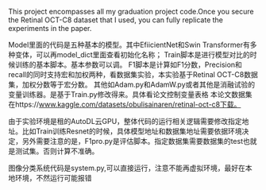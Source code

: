 This project encompasses all my graduation project code.Once you secure the Retinal OCT-C8 dataset that I used, you can fully replicate the experiments in the paper.

Model里面的代码是五种基本的模型。其中EfiicientNet和Swin Transformer有多种变体，可以再model_dict里面查看初始化名称； Train脚本是进行模型对比的时候训练的基本脚本。基本参数可以调。 F1脚本是计算如F1分数，Precision和recall的同时支持宏和加权两种，看数据集实验，本实验基于Retinal OCT-C8数据集，加权分数等于宏分数。 其他如Adam.py和AdamW.py或者其他是消融试验的变量训练器。是基于Train.py修改得来。具体看论文控制变量表格 本论文数据集在https://www.kaggle.com/datasets/obulisainaren/retinal-oct-c8下载。

由于实验环境是租的AutoDL云GPU，整体代码的运行相关逻辑需要修改指定地址。比如Train训练Resnet的时候，具体模型地址和数据集地址需要依据环境决定，另外需要注意的是，F1pro.py是评估脚本。指定数据集需要数据集的test也就是测试集。否则计算不准确。

图像分类系统代码是system.py,可以直接运行，注意不能再虚拟环境，最好在本地环境，不然运行可能报错

